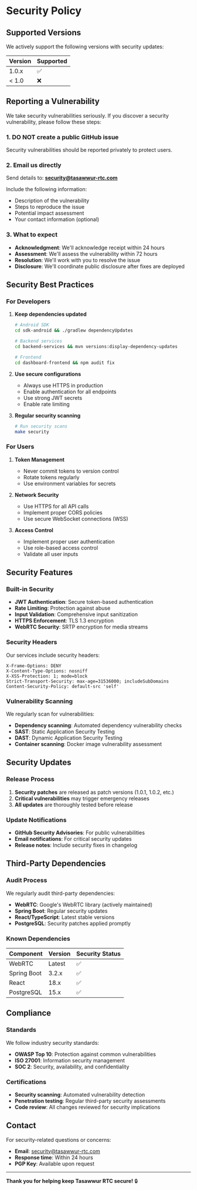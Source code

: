 # Security Policy

## Supported Versions

We actively support the following versions with security updates:

| Version | Supported          |
| ------- | ------------------ |
| 1.0.x   | :white_check_mark: |
| < 1.0   | :x:                |

## Reporting a Vulnerability

We take security vulnerabilities seriously. If you discover a security vulnerability, please follow these steps:

### 1. **DO NOT** create a public GitHub issue

Security vulnerabilities should be reported privately to protect users.

### 2. Email us directly

Send details to: **security@tasawwur-rtc.com**

Include the following information:
- Description of the vulnerability
- Steps to reproduce the issue
- Potential impact assessment
- Your contact information (optional)

### 3. What to expect

- **Acknowledgment**: We'll acknowledge receipt within 24 hours
- **Assessment**: We'll assess the vulnerability within 72 hours
- **Resolution**: We'll work with you to resolve the issue
- **Disclosure**: We'll coordinate public disclosure after fixes are deployed

## Security Best Practices

### For Developers

1. **Keep dependencies updated**
   ```bash
   # Android SDK
   cd sdk-android && ./gradlew dependencyUpdates
   
   # Backend services
   cd backend-services && mvn versions:display-dependency-updates
   
   # Frontend
   cd dashboard-frontend && npm audit fix
   ```

2. **Use secure configurations**
   - Always use HTTPS in production
   - Enable authentication for all endpoints
   - Use strong JWT secrets
   - Enable rate limiting

3. **Regular security scanning**
   ```bash
   # Run security scans
   make security
   ```

### For Users

1. **Token Management**
   - Never commit tokens to version control
   - Rotate tokens regularly
   - Use environment variables for secrets

2. **Network Security**
   - Use HTTPS for all API calls
   - Implement proper CORS policies
   - Use secure WebSocket connections (WSS)

3. **Access Control**
   - Implement proper user authentication
   - Use role-based access control
   - Validate all user inputs

## Security Features

### Built-in Security

- **JWT Authentication**: Secure token-based authentication
- **Rate Limiting**: Protection against abuse
- **Input Validation**: Comprehensive input sanitization
- **HTTPS Enforcement**: TLS 1.3 encryption
- **WebRTC Security**: SRTP encryption for media streams

### Security Headers

Our services include security headers:
```
X-Frame-Options: DENY
X-Content-Type-Options: nosniff
X-XSS-Protection: 1; mode=block
Strict-Transport-Security: max-age=31536000; includeSubDomains
Content-Security-Policy: default-src 'self'
```

### Vulnerability Scanning

We regularly scan for vulnerabilities:
- **Dependency scanning**: Automated dependency vulnerability checks
- **SAST**: Static Application Security Testing
- **DAST**: Dynamic Application Security Testing
- **Container scanning**: Docker image vulnerability assessment

## Security Updates

### Release Process

1. **Security patches** are released as patch versions (1.0.1, 1.0.2, etc.)
2. **Critical vulnerabilities** may trigger emergency releases
3. **All updates** are thoroughly tested before release

### Update Notifications

- **GitHub Security Advisories**: For public vulnerabilities
- **Email notifications**: For critical security updates
- **Release notes**: Include security fixes in changelog

## Third-Party Dependencies

### Audit Process

We regularly audit third-party dependencies:

- **WebRTC**: Google's WebRTC library (actively maintained)
- **Spring Boot**: Regular security updates
- **React/TypeScript**: Latest stable versions
- **PostgreSQL**: Security patches applied promptly

### Known Dependencies

| Component | Version | Security Status |
|-----------|---------|----------------|
| WebRTC | Latest | :white_check_mark: |
| Spring Boot | 3.2.x | :white_check_mark: |
| React | 18.x | :white_check_mark: |
| PostgreSQL | 15.x | :white_check_mark: |

## Compliance

### Standards

We follow industry security standards:
- **OWASP Top 10**: Protection against common vulnerabilities
- **ISO 27001**: Information security management
- **SOC 2**: Security, availability, and confidentiality

### Certifications

- **Security scanning**: Automated vulnerability detection
- **Penetration testing**: Regular third-party security assessments
- **Code review**: All changes reviewed for security implications

## Contact

For security-related questions or concerns:
- **Email**: security@tasawwur-rtc.com
- **Response time**: Within 24 hours
- **PGP Key**: Available upon request

---

**Thank you for helping keep Tasawwur RTC secure!** 🔒

